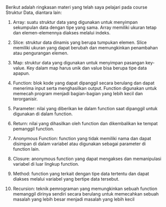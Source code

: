Berikut adalah ringkasan materi yang telah saya pelajari pada course Struktur Data, diantara lain:

1. Array: suatu struktur data yang digunakan untuk menyimpan sekumpulan data dengan tipe yang sama. Array memiliki ukuran tetap dan elemen-elemennya diakses melalui indeks.

2. Slice: struktur data dinamis yang berupa tumpukan elemen. Slice memiliki ukuran yang dapat berubah dan memungkinkan penambahan atau pengurangan elemen.

3. Map: struktur data yang digunakan untuk menyimpan pasangan key-value. Key dalam map harus unik dan value bisa berupa tipe data apapun.

4. Function: blok kode yang dapat dipanggil secara berulang dan dapat menerima input serta menghasilkan output. Function digunakan untuk memecah program menjadi bagian-bagian yang lebih kecil dan terorganisir.

5. Parameter: nilai yang diberikan ke dalam function saat dipanggil untuk digunakan di dalam function.

6. Return: nilai yang dihasilkan oleh function dan dikembalikan ke tempat pemanggil function.

7. Anonymous Function: function yang tidak memiliki nama dan dapat disimpan di dalam variabel atau digunakan sebagai parameter di function lain.

8. Closure: anonymous function yang dapat mengakses dan memanipulasi variabel di luar lingkup function.

9. Method: function yang terkait dengan tipe data tertentu dan dapat diakses melalui variabel yang bertipe data tersebut.

10. Recursion: teknik pemrograman yang memungkinkan sebuah function memanggil dirinya sendiri secara berulang untuk memecahkan sebuah masalah yang lebih besar menjadi masalah yang lebih kecil